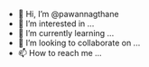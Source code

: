 - 👋 Hi, I’m @pawannagthane
- 👀 I’m interested in ...
- 🌱 I’m currently learning ...
- 💞️ I’m looking to collaborate on ...
- 📫 How to reach me ...

<!---
pawannagthane/pawannagthane is a ✨ special ✨ repository because its `README.md` (this file) appears on your GitHub profile.
You can click the Preview link to take a look at your changes.
--->
